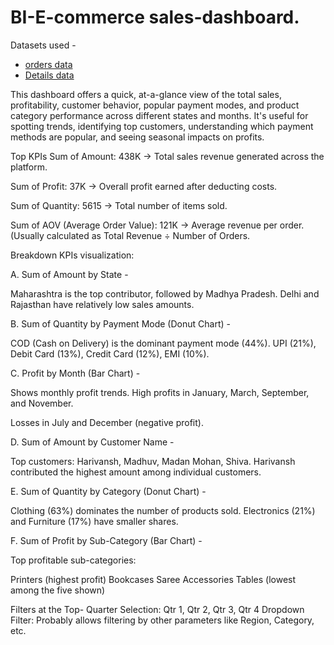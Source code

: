 # BI-E-commerce sales-dashboard.

Datasets used - 

- <a href="https://raw.githubusercontent.com/Harshal-analytics/BI-sales-dashboard/main/Orders.csv">orders data</a>
- <a href="https://github.com/Harshal-analytics/BI-sales-dashboard/blob/main/Details.csv">Details data</a>

This dashboard offers a quick, at-a-glance view of the total sales, profitability, customer behavior, popular payment modes, and product category performance across different states and months. It's useful for spotting trends, identifying top customers, understanding which payment methods are popular, and seeing seasonal impacts on profits.

Top KPIs
Sum of Amount: 438K
→ Total sales revenue generated across the platform.

Sum of Profit: 37K
→ Overall profit earned after deducting costs.

Sum of Quantity: 5615
→ Total number of items sold.

Sum of AOV (Average Order Value): 121K
→ Average revenue per order. (Usually calculated as Total Revenue ÷ Number of Orders.

Breakdown KPIs visualization:

A. Sum of Amount by State - 

Maharashtra is the top contributor, followed by Madhya Pradesh.
Delhi and Rajasthan have relatively low sales amounts.

B. Sum of Quantity by Payment Mode (Donut Chart) - 

COD (Cash on Delivery) is the dominant payment mode (44%).
UPI (21%), Debit Card (13%), Credit Card (12%), EMI (10%).

C. Profit by Month (Bar Chart) -

Shows monthly profit trends.
High profits in January, March, September, and November.

Losses in July and December (negative profit).

D. Sum of Amount by Customer Name - 

Top customers: Harivansh, Madhuv, Madan Mohan, Shiva.
Harivansh contributed the highest amount among individual customers.

E. Sum of Quantity by Category (Donut Chart) - 

Clothing (63%) dominates the number of products sold.
Electronics (21%) and Furniture (17%) have smaller shares.

F. Sum of Profit by Sub-Category (Bar Chart) -

Top profitable sub-categories:

Printers (highest profit)
Bookcases
Saree
Accessories
Tables (lowest among the five shown)

Filters at the Top- 
Quarter Selection: Qtr 1, Qtr 2, Qtr 3, Qtr 4
Dropdown Filter: Probably allows filtering by other parameters like Region, Category, etc.
